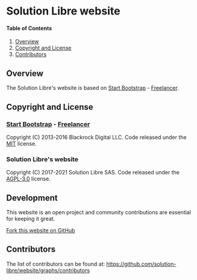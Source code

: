 # Solution Libre website

#### Table of Contents

1. [Overview](#overview)
2. [Copyright and License](#copyright-and-license)
3. [Contributors](#contributors)

## Overview

The Solution Libre's website is based on [Start Bootstrap](http://startbootstrap.com/) - [Freelancer](http://startbootstrap.com/template-overviews/freelancer/).

## Copyright and License

### [Start Bootstrap](http://startbootstrap.com/) - [Freelancer](http://startbootstrap.com/template-overviews/freelancer/)

Copyright (C) 2013-2016 Blackrock Digital LLC. Code released under the [MIT](https://github.com/BlackrockDigital/startbootstrap-freelancer/blob/gh-pages/LICENSE) license.

### Solution Libre's website

Copyright (C) 2017-2021 Solution Libre SAS. Code released under the [AGPL-3.0](https://raw.githubusercontent.com/solution-libre/website/master/LICENSE) license.

## Development

This website is an open project and community contributions are essential for keeping it great.

[Fork this website on GitHub](https://github.com/solution-libre/website/fork)

## Contributors

The list of contributors can be found at: <https://github.com/solution-libre/website/graphs/contributors>
